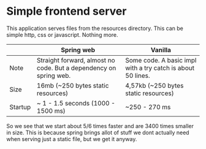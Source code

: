 # Simple frontend server
This application serves files from the resources directory. This can be simple http, css or javascript. Nothing more.

|         | Spring web                                                        | Vanilla                                                     |
|---------|-------------------------------------------------------------------|-------------------------------------------------------------|
| Note    | Straight forward, almost no code. But a dependency on spring web. | Some code. A basic impl with a try catch is about 50 lines. |
| Size    | 16mb (~250 bytes static resources)                                | 4,57kb (~250 bytes static resources)                        |
| Startup | ~ 1 - 1.5 seconds (1000 - 1500 ms)                                           | ~250 - 270 ms                                               |


So we see that we start about 5/6 times faster and are 3400 times smaller in size. This is because spring brings allot of stuff we dont actually need when serving just a static file, but we get it anyway.